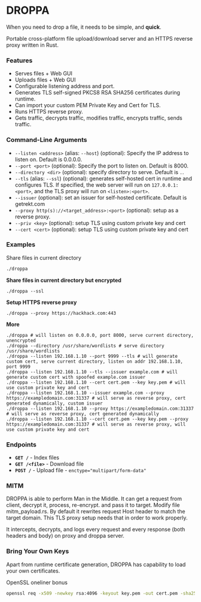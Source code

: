 # DROPPA
When you need to drop a file, it needs to be simple, and **quick**.

Portable cross-platform file upload/download server and an HTTPS reverse proxy written in Rust.

### Features
- Serves files + Web GUI
- Uploads files + Web GUI
- Configurable listening address and port.
- Generates TLS self-signed PKCS8 RSA SHA256 certificates during runtime.
- Can import your custom PEM Private Key and Cert for TLS.
- Runs HTTPS reverse proxy.
- Gets traffic, decrypts traffic, modifies traffic, encrypts traffic, sends traffic.

### Command-Line Arguments

- `--listen <address>` (alias: `--host`) (optional): Specify the IP address to listen on. Default is 0.0.0.0.
- `--port <port>` (optional): Specify the port to listen on. Default is 8000.
- `--directory <dir>` (optional): specify directory to serve. Default is `.`.
- `--tls` (alias: `--ssl`) (optional): generates self-hosted cert in runtime and configures TLS. If specified, the web server will run on `127.0.0.1:<port>`, and the TLS proxy will run on `<listen>:<port>`.
- `--issuer` (optional): set an issuer for self-hosted certificate. Default is getrekt.com
- `--proxy http(s)://<target_address>:<port>` (optional): setup as a reverse proxy.
- `--priv <key>` (optional): setup TLS using custom private key and cert
- `--cert <cert>` (optional): setup TLS using custom private key and cert

### Examples

Share files in current directory
```bash
./droppa
```

**Share files in current directory but encrypted**
```
./droppa --ssl
```

**Setup HTTPS reverse proxy**
```
./droppa --proxy https://hackhack.com:443
```

**More**
```
./droppa # will listen on 0.0.0.0, port 8000, serve current directory, unencrypted
./droppa --directory /usr/share/wordlists # serve directory /usr/share/wordlists
./droppa --listen 192.168.1.10 --port 9999 --tls # will generate custom cert, serve current directory, listen on addr 192.168.1.10, port 9999
./droppa --listen 192.168.1.10 --tls --issuer example.com # will generate custom cert with spoofed example.com issuer
./droppa --listen 192.168.1.10 --cert cert.pem --key key.pem # will use custom private key and cert
./droppa --listen 192.168.1.10 --issuer example.com --proxy https://exampledomain.com:31337 # will serve as reverse proxy, cert generated dynamically, custom issuer
./droppa --listen 192.168.1.10 --proxy https://exampledomain.com:31337 # will serve as reverse proxy, cert generated dynamically
./droppa --listen 192.168.1.10 --cert cert.pem --key key.pem --proxy https://exampledomain.com:31337 # will serve as reverse proxy, will use custom private key and cert
```

### Endpoints

- **`GET /`** - Index files
- **`GET /<file>`** - Download file
- **`POST /`** - Upload file - `enctype="multipart/form-data"`

### MITM
DROPPA is able to perform Man in the Middle. It can get a request from client, decrypt it, process, re-encrypt. and pass it to target.
Modify file mitm_payload.rs. By default it rewrites request Host header to match the target domain. This TLS proxy setup needs that in order to work properly.

It intercepts, decrypts, and logs every request and every response (both headers and body) on proxy and droppa server.

### Bring Your Own Keys
Apart from runtime certificate generation, DROPPA has capability to load your own certificates.

OpenSSL oneliner bonus
```bash
openssl req -x509 -newkey rsa:4096 -keyout key.pem -out cert.pem -sha256 -days 3650 -nodes -subj "/C=XX/ST=StateName/L=CityName/O=CompanyName/OU=CompanySectionName/CN=CommonNameOrHostname" -nodes
```
